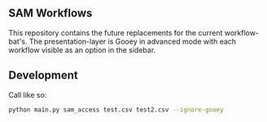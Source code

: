 ## SAM Workflows
This repository contains the future replacements for the current workflow-bat's. The presentation-layer is Gooey in advanced mode with each workflow visible as an option in the sidebar.


## Development
Call like so:
```bash
python main.py sam_access test.csv test2.csv --ignore-gooey
```
